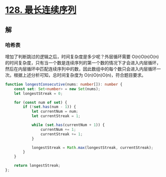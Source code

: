 # [128. 最长连续序列](https://leetcode.cn/problems/longest-consecutive-sequence/)

## 解

### 哈希表

增加了判断跳过的逻辑之后，时间复杂度是多少呢？外层循环需要 O(n)O(n)O(n) 的时间复杂度，只有当一个数是连续序列的第一个数的情况下才会进入内层循环，然后在内层循环中匹配连续序列中的数，因此数组中的每个数只会进入内层循环一次。根据上述分析可知，总时间复杂度为 O(n)O(n)O(n)，符合题目要求。

```typescript
function longestConsecutive(nums: number[]): number {
    const set: Set<number> = new Set(nums);
    let longestStreak = 0;

    for (const num of set) {
        if (!set.has(num - 1)) {
            let currentNum = num;
            let currentStreak = 1;

            while (set.has(currentNum + 1)) {
                currentNum += 1;
                currentStreak += 1;
            }

            longestStreak = Math.max(longestStreak, currentStreak);
        }
    }

    return longestStreak;
};
```